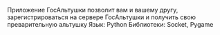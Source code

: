 Приложение ГосАльтушки позволит вам и вашему другу, зарегистрироваться на сервере ГосАльтушки и получить свою преварительную альтушку
Язык: Python
Библиотеки: Socket, Pygame
